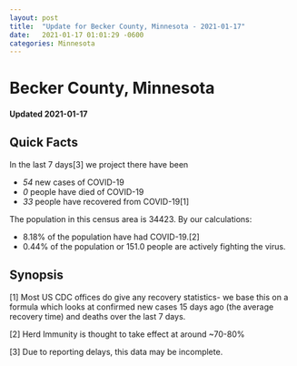 ```yaml
---
layout: post
title:  "Update for Becker County, Minnesota - 2021-01-17"
date:   2021-01-17 01:01:29 -0600
categories: Minnesota
---
```


# Becker County, Minnesota
#### Updated 2021-01-17

## Quick Facts

In the last 7 days[3] we project there have been
- *54* new cases of COVID-19
- *0* people have died of COVID-19
- *33* people have recovered from COVID-19[1]

The population in this census area is 34423. By our calculations:
- 8.18% of the population have had COVID-19.[2]
- 0.44% of the population or 151.0 people are actively fighting the virus.

## Synopsis




[1] Most US CDC offices do give any recovery statistics- we base this on a formula which looks at confirmed new cases
15 days ago (the average recovery time) and deaths over the last 7 days.

[2] Herd Immunity is thought to take effect at around ~70-80%

[3] Due to reporting delays, this data may be incomplete.
 
    